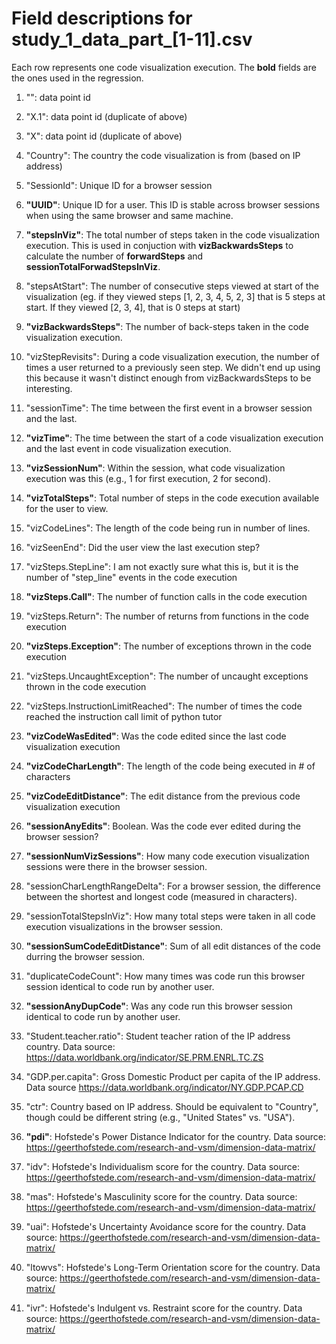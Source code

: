 # Field descriptions for study_1_data_part_[1-11].csv

Each row represents one code visualization execution. The **bold** fields are the ones used in the regression.

1. "": data point id

2. "X.1": data point id (duplicate of above)

3. "X": data point id (duplicate of above)

4. "Country": The country the code visualization is from (based on IP address)

5. "SessionId": Unique ID for a browser session

6. **"UUID"**: Unique ID for a user. This ID is stable across browser sessions when using the same browser and same machine.

7. **"stepsInViz"**: The total number of steps taken in the code visualization execution. This is used in conjuction with **vizBackwardsSteps** to calculate the number of **forwardSteps**  and **sessionTotalForwadStepsInViz**.

8. "stepsAtStart": The number of consecutive steps viewed at start of the visualization (eg. if they viewed steps [1, 2, 3, 4, 5, 2, 3] that is 5 steps at start. If they viewed [2, 3, 4], that is 0 steps at start)

9. **"vizBackwardsSteps"**: The number of back-steps taken in the code visualization execution.

10. "vizStepRevisits": During a code visualization execution, the number of times a user returned to a previously seen step. We didn't end up using this because it wasn't distinct enough from vizBackwardsSteps to be interesting.

11. "sessionTime": The time between the first event in a browser session and the last.

12. **"vizTime"**: The time between the start of a code visualization execution and the last event in code visualization execution.

13. **"vizSessionNum"**: Within the session, what code visualization execution was this (e.g., 1 for first execution, 2 for second).

14. **"vizTotalSteps"**: Total number of steps in the code execution available for the user to view.

15. "vizCodeLines": The length of the code being run in number of lines.

16. "vizSeenEnd": Did the user view the last execution step?

17. "vizSteps.StepLine": I am not exactly sure what this is, but it is the number of "step_line" events in the code execution

18. **"vizSteps.Call"**: The number of function calls in the code execution

19. "vizSteps.Return": The number of returns from functions in the code execution

20. **"vizSteps.Exception"**: The number of exceptions thrown in the code execution

21. "vizSteps.UncaughtException": The number of uncaught exceptions thrown in the code execution

22. "vizSteps.InstructionLimitReached": The number of times the code reached the instruction call limit of python tutor

23. **"vizCodeWasEdited"**: Was the code edited since the last code visualization execution

24. **"vizCodeCharLength"**: The length of the code being executed in # of characters

25. **"vizCodeEditDistance"**: The edit distance from the previous code visualization execution

26. **"sessionAnyEdits"**: Boolean. Was the code ever edited during the browser session?

27. **"sessionNumVizSessions"**: How many code execution visualization sessions were there in the browser session.

28. "sessionCharLengthRangeDelta": For a browser session, the difference between the shortest and longest code (measured in characters).

29. "sessionTotalStepsInViz": How many total steps were taken in all code execution visualizations in the browser session.

30. **"sessionSumCodeEditDistance"**: Sum of all edit distances of the code durring the browser session.

31. "duplicateCodeCount": How many times was code run this browser session identical to code run by another user.

32. **"sessionAnyDupCode"**: Was any code run this browser session identical to code run by another user.

33. "Student.teacher.ratio": Student teacher ration of the IP address country. Data source: https://data.worldbank.org/indicator/SE.PRM.ENRL.TC.ZS

34. "GDP.per.capita": Gross Domestic Product per capita of the IP address. Data source https://data.worldbank.org/indicator/NY.GDP.PCAP.CD

35. "ctr": Country based on IP address. Should be equivalent to "Country", though could be different string (e.g., "United States" vs. "USA").

36. **"pdi"**: Hofstede's Power Distance Indicator for the country. Data source: https://geerthofstede.com/research-and-vsm/dimension-data-matrix/

37. "idv": Hofstede's Individualism score for the country. Data source: https://geerthofstede.com/research-and-vsm/dimension-data-matrix/

38. "mas": Hofstede's Masculinity score for the country. Data source: https://geerthofstede.com/research-and-vsm/dimension-data-matrix/

39. "uai": Hofstede's Uncertainty Avoidance score for the country. Data source: https://geerthofstede.com/research-and-vsm/dimension-data-matrix/

40. "ltowvs": Hofstede's Long-Term Orientation score for the country. Data source: https://geerthofstede.com/research-and-vsm/dimension-data-matrix/

41. "ivr": Hofstede's Indulgent vs. Restraint score for the country. Data source: https://geerthofstede.com/research-and-vsm/dimension-data-matrix/


